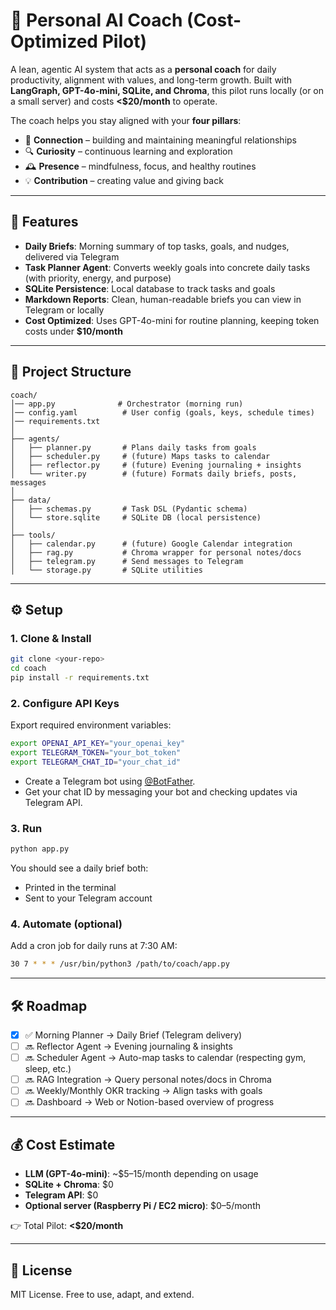 # 🤖 Personal AI Coach (Cost-Optimized Pilot)

A lean, agentic AI system that acts as a **personal coach** for daily productivity, alignment with values, and long-term growth.
Built with **LangGraph, GPT-4o-mini, SQLite, and Chroma**, this pilot runs locally (or on a small server) and costs **<\$20/month** to operate.

The coach helps you stay aligned with your **four pillars**:

* 🌉 **Connection** – building and maintaining meaningful relationships
* 🔍 **Curiosity** – continuous learning and exploration
* 🕰 **Presence** – mindfulness, focus, and healthy routines
* 💡 **Contribution** – creating value and giving back

---

## 🚀 Features

* **Daily Briefs**: Morning summary of top tasks, goals, and nudges, delivered via Telegram
* **Task Planner Agent**: Converts weekly goals into concrete daily tasks (with priority, energy, and purpose)
* **SQLite Persistence**: Local database to track tasks and goals
* **Markdown Reports**: Clean, human-readable briefs you can view in Telegram or locally
* **Cost Optimized**: Uses GPT-4o-mini for routine planning, keeping token costs under **\$10/month**

---

## 📂 Project Structure

```
coach/
│── app.py              # Orchestrator (morning run)
│── config.yaml          # User config (goals, keys, schedule times)
│── requirements.txt
│
├── agents/
│   ├── planner.py       # Plans daily tasks from goals
│   ├── scheduler.py     # (future) Maps tasks to calendar
│   ├── reflector.py     # (future) Evening journaling + insights
│   └── writer.py        # (future) Formats daily briefs, posts, messages
│
├── data/
│   ├── schemas.py       # Task DSL (Pydantic schema)
│   └── store.sqlite     # SQLite DB (local persistence)
│
├── tools/
│   ├── calendar.py      # (future) Google Calendar integration
│   ├── rag.py           # Chroma wrapper for personal notes/docs
│   ├── telegram.py      # Send messages to Telegram
│   └── storage.py       # SQLite utilities
```

---

## ⚙️ Setup

### 1. Clone & Install

```bash
git clone <your-repo>
cd coach
pip install -r requirements.txt
```

### 2. Configure API Keys

Export required environment variables:

```bash
export OPENAI_API_KEY="your_openai_key"
export TELEGRAM_TOKEN="your_bot_token"
export TELEGRAM_CHAT_ID="your_chat_id"
```

* Create a Telegram bot using [@BotFather](https://t.me/botfather).
* Get your chat ID by messaging your bot and checking updates via Telegram API.

### 3. Run

```bash
python app.py
```

You should see a daily brief both:

* Printed in the terminal
* Sent to your Telegram account

### 4. Automate (optional)

Add a cron job for daily runs at 7:30 AM:

```bash
30 7 * * * /usr/bin/python3 /path/to/coach/app.py
```

---

## 🛠 Roadmap

* [x] ✅ Morning Planner → Daily Brief (Telegram delivery)
* [ ] 🔜 Reflector Agent → Evening journaling & insights
* [ ] 🔜 Scheduler Agent → Auto-map tasks to calendar (respecting gym, sleep, etc.)
* [ ] 🔜 RAG Integration → Query personal notes/docs in Chroma
* [ ] 🔜 Weekly/Monthly OKR tracking → Align tasks with goals
* [ ] 🔜 Dashboard → Web or Notion-based overview of progress

---

## 💰 Cost Estimate

* **LLM (GPT-4o-mini)**: \~\$5–15/month depending on usage
* **SQLite + Chroma**: \$0
* **Telegram API**: \$0
* **Optional server (Raspberry Pi / EC2 micro)**: \$0–5/month

👉 Total Pilot: **<\$20/month**

---

## 📖 License

MIT License. Free to use, adapt, and extend.

